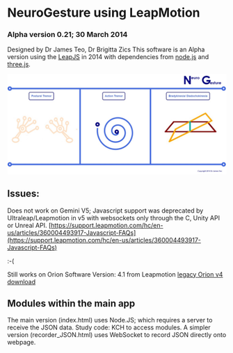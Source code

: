 # NeuroGesture using LeapMotion
### Alpha version 0.21; 30 March 2014

Designed by Dr James Teo, Dr Brigitta Zics 
This software is an Alpha version using the [LeapJS](https://github.com/leapmotion/leapjs) in 2014 with dependencies from [node.js](https://github.com/nodejs) and [three.js](https://github.com/mrdoob/three.js/).

![screenshot](screenshot_2014.jpg)

## Issues:
Does not work on Gemini V5; Javascript support was deprecated by Ultraleap/Leapmotion in v5 with websockets only through the C, Unity API or Unreal API. 
[https://support.leapmotion.com/hc/en-us/articles/360004493917-Javascript-FAQs](https://support.leapmotion.com/hc/en-us/articles/360004493917-Javascript-FAQs)

:-(

Still works on Orion Software Version: 4.1 from Leapmotion [legacy Orion v4 download](https://developer-archive.leapmotion.com/downloads/external/v4-1-hand-tracking/windows?version=4.1.0) 

## Modules within the main app
The main version (index.html) uses Node.JS; which requires a server to receive the JSON data. Study code: KCH to access modules.
A simpler version (recorder_JSON.html) uses WebSocket to record JSON directly onto webpage.
